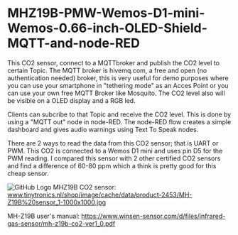 # MHZ19B-PMW-Wemos-D1-mini-Wemos-0.66-inch-OLED-Shield-MQTT-and-node-RED
This CO2 sensor, connect to a MQTTbroker and publish the CO2 level to certain Topic. The MQTT broker is hivemq.com, a free and open (no authentication needed) broker, this is very useful for demo purposes where you can use your smartphone in "tethering mode" as an Acces Point or you can use your own free MQTT Broker like Mosquito. The CO2 level also will be visible on a OLED display and a RGB led.

Clients can subcribe to that Topic and receive the CO2 level. This is done by using a "MQTT out" node in node-RED.
The node-RED flow creates a simple dashboard and gives audio warnings using Text To Speak nodes.

There are 2 ways to read the data from this CO2 sensor; that is UART or PWM. This CO2 is connected to a Wemos D1 mini and uses pin D5 for the PWM reading.
I compared this sensor with 2 other certified CO2 sensors and find a difference of 60-80 ppm which a think is pretty good for this cheap sensor.



![GitHub Logo](/images/logo.png)
MHZ19B CO2 sensor:
<image>www.tinytronics.nl/shop/image/cache/data/product-2453/MH-Z19B%20sensor_1-1000x1000.jpg</image>


MH-Z19B user's manual:
https://www.winsen-sensor.com/d/files/infrared-gas-sensor/mh-z19b-co2-ver1_0.pdf
